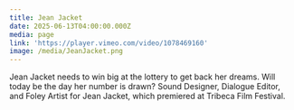```yaml
---
title: Jean Jacket
date: 2025-06-13T04:00:00.000Z
media: page
link: 'https://player.vimeo.com/video/1078469160'
image: /media/JeanJacket.png
---
```


Jean Jacket needs to win big at the lottery to get back her dreams. Will today be the day her number is drawn? Sound Designer, Dialogue Editor, and Foley Artist for Jean Jacket, which premiered at Tribeca Film Festival.
